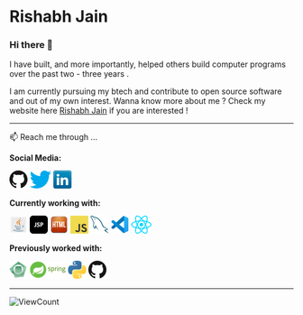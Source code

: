 # Rishabh Jain 

### Hi there 👋 

<!--
**jennyrishabh/jennyrishabh** is a ✨ _special_ ✨ repository because its `README.md` (this file) appears on your GitHub profile.

Here are some ideas to get you started:

- 🔭 I’m currently working on ...
- 🌱 I’m currently learning ...
- 👯 I’m looking to collaborate on ...
- 🤔 I’m looking for help with ...
- 💬 Ask me about ...
- 📫 How to reach me: ...
- 😄 Pronouns: ...
- ⚡ Fun fact: ...
-->
I have built, and more importantly, helped others build computer programs over the past two - three years .

I am currently pursuing my btech and contribute to open source software and out of my own interest. Wanna know more about me ? Check my website here  [Rishabh Jain](https://jennyrishabh.github.io/2021) if you are interested !

---


📫 Reach me through ...


**Social Media:**


[![GitHub](display_pic/github.png)](https://github.com/jennyrishabh)
[![Twitter](display_pic/twitter.png)](https://twitter.com/jennyrishabh)
[![LinkedIn](display_pic/linkedin.png)](https://www.linkedin.com/in/jennyrishabh/)

**Currently working with:**

<a href="https://docs.oracle.com/en/java/javase/11/docs/api/index.html" title="Java"><img src="display_pic/Java-icon-2.png" /></a>
<a href="https://docs.oracle.com/javaee/5/tutorial/doc/bnagy.html" title="JSP"><img src="display_pic/Jsp-icon.png" /></a>
<a href="https://html.com/" title="HTML"><img src="display_pic/html-icon-2.png" /></a>
<a href="https://en.wikipedia.org/wiki/JavaScript" title="JavaScript"><img src="display_pic/javascript.png" /></a>
<a href="https://www.mysql.com/" title="MySQL"><img src="display_pic/mysql.png" /></a>
<a href="https://code.visualstudio.com/" title="Visual Studio Code"><img src="display_pic/vscode.png" /></a>
<a href="https://reactjs.org/" title="React"><img src="display_pic/react.png" /></a>


**Previously worked with:**


<a href="https://en.wikipedia.org/wiki/C_(programming_language)" title="C"><img src="display_pic/C-icon-2.png" /></a>
<a href="https://spring.io/" title="Spring"><img src="display_pic/Spring2.png" /></a>
<a href="https://www.python.org/" title="Python"><img src="display_pic/python.png" /></a>
<a href="https://github.com/" title="GitHub"><img src="display_pic/github.png" /></a>

---

![ViewCount](<img src="https://counter6.stat.ovh/private/freecounterstat.php?c=crrkymnp4bqg4jdf7lc3l64c7znhytgp" border="0" title="free traffic counter" alt="free traffic counter">)






